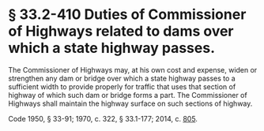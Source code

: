 # § 33.2-410 Duties of Commissioner of Highways related to dams over which a state highway passes.

<p>The Commissioner of Highways may, at his own cost and expense, widen or strengthen any dam or bridge over which a state highway passes to a sufficient width to provide properly for traffic that uses that section of highway of which such dam or bridge forms a part. The Commissioner of Highways shall maintain the highway surface on such sections of highway.</p><p>Code 1950, § 33-91; 1970, c. 322, § 33.1-177; 2014, c. <a href='http://lis.virginia.gov/cgi-bin/legp604.exe?141+ful+CHAP0805'>805</a>.</p>